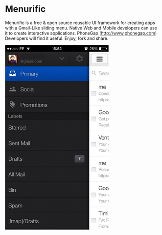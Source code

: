 Menurific
=========

Menurific is a free & open source reusable UI framework for creating apps with a Gmail-Like sliding menu. Native Web and Mobile developers can use it to create interactive applications. PhoneGap (http://www.phonegap.com) Developers will find it useful. Enjoy, fork and share.

<img src="gmail_app.png" />
